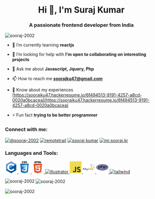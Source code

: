 <h1 align="center">Hi 👋, I'm Suraj Kumar</h1>
<h3 align="center">A passionate frontend developer from India</h3>

<p align="left"> <img src="https://komarev.com/ghpvc/?username=sooraj-2002&label=Profile%20views&color=0e75b6&style=flat" alt="sooraj-2002" /> </p>

- 🌱 I’m currently learning **reactjs**

- 🤝 I’m looking for help with **I'm open to collaborating on interesting projects**

- 💬 Ask me about **Javascript, Jquery, Php**

- 📫 How to reach me **soorajku47@gmail.com**

- 📄 Know about my experiences [https://soorajku47.hackerresume.io/6f494513-9191-4257-a8cd-0020a0bcacea](https://soorajku47.hackerresume.io/6f494513-9191-4257-a8cd-0020a0bcacea)

- ⚡ Fun fact **trying to be better programmer**

<h3 align="left">Connect with me:</h3>
<p align="left">
<a href="https://codepen.io/@sooraj-2002" target="blank"><img align="center" src="https://raw.githubusercontent.com/rahuldkjain/github-profile-readme-generator/master/src/images/icons/Social/codepen.svg" alt="@sooraj-2002" height="30" width="40" /></a>
<a href="https://twitter.com/remotetrail" target="blank"><img align="center" src="https://raw.githubusercontent.com/rahuldkjain/github-profile-readme-generator/master/src/images/icons/Social/twitter.svg" alt="remotetrail" height="30" width="40" /></a>
<a href="https://linkedin.com/in/sooraj kumar" target="blank"><img align="center" src="https://raw.githubusercontent.com/rahuldkjain/github-profile-readme-generator/master/src/images/icons/Social/linked-in-alt.svg" alt="sooraj kumar" height="30" width="40" /></a>
<a href="https://instagram.com/mr.sooraj.kr" target="blank"><img align="center" src="https://raw.githubusercontent.com/rahuldkjain/github-profile-readme-generator/master/src/images/icons/Social/instagram.svg" alt="mr.sooraj.kr" height="30" width="40" /></a>
</p>

<h3 align="left">Languages and Tools:</h3>
<p align="left"> <a href="https://www.cprogramming.com/" target="_blank" rel="noreferrer"> <img src="https://raw.githubusercontent.com/devicons/devicon/master/icons/c/c-original.svg" alt="c" width="40" height="40"/> </a> <a href="https://www.w3schools.com/css/" target="_blank" rel="noreferrer"> <img src="https://raw.githubusercontent.com/devicons/devicon/master/icons/css3/css3-original-wordmark.svg" alt="css3" width="40" height="40"/> </a> <a href="https://www.w3.org/html/" target="_blank" rel="noreferrer"> <img src="https://raw.githubusercontent.com/devicons/devicon/master/icons/html5/html5-original-wordmark.svg" alt="html5" width="40" height="40"/> </a> <a href="https://www.adobe.com/in/products/illustrator.html" target="_blank" rel="noreferrer"> <img src="https://www.vectorlogo.zone/logos/adobe_illustrator/adobe_illustrator-icon.svg" alt="illustrator" width="40" height="40"/> </a> <a href="https://developer.mozilla.org/en-US/docs/Web/JavaScript" target="_blank" rel="noreferrer"> <img src="https://raw.githubusercontent.com/devicons/devicon/master/icons/javascript/javascript-original.svg" alt="javascript" width="40" height="40"/> </a> <a href="https://www.mysql.com/" target="_blank" rel="noreferrer"> <img src="https://raw.githubusercontent.com/devicons/devicon/master/icons/mysql/mysql-original-wordmark.svg" alt="mysql" width="40" height="40"/> </a> <a href="https://www.php.net" target="_blank" rel="noreferrer"> <img src="https://raw.githubusercontent.com/devicons/devicon/master/icons/php/php-original.svg" alt="php" width="40" height="40"/> </a> <a href="https://tailwindcss.com/" target="_blank" rel="noreferrer"> <img src="https://www.vectorlogo.zone/logos/tailwindcss/tailwindcss-icon.svg" alt="tailwind" width="40" height="40"/> </a> </p>

<p><img align="left" src="https://github-readme-stats.vercel.app/api/top-langs?username=sooraj-2002&show_icons=true&locale=en&layout=compact" alt="sooraj-2002" /></p>

<p>&nbsp;<img align="center" src="https://github-readme-stats.vercel.app/api?username=sooraj-2002&show_icons=true&locale=en" alt="sooraj-2002" /></p>

<p><img align="center" src="https://github-readme-streak-stats.herokuapp.com/?user=sooraj-2002&" alt="sooraj-2002" /></p>
